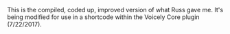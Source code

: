This is the compiled, coded up, improved version of what Russ gave me.
It's being modified for use in a shortcode within the Voicely Core plugin (7/22/2017).
